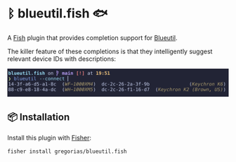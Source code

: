 # ᛒ blueutil.fish 🐟

A [Fish] plugin that provides completion support for [Blueutil].

The killer feature of these completions is that they intelligently suggest
relevant device IDs with descriptions:

![An example of completions provided by blueutil.fish](example.png)

## 📦 Installation

Install this plugin with [Fisher][fisher]:

```fish
fisher install gregorias/blueutil.fish
```

[Blueutil]: https://github.com/toy/blueutil
[Fish]: https://fishshell.com/
[fisher]: https://github.com/jorgebucaran/fisher
